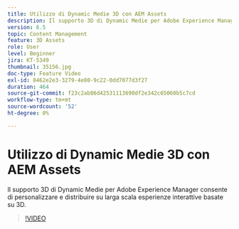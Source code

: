 ```yaml
---
title: Utilizzo di Dynamic Medie 3D con AEM Assets
description: Il supporto 3D di Dynamic Medie per Adobe Experience Manager consente di personalizzare e distribuire in modo semplice e su larga scala esperienze interattive basate su 3D
version: 6.5
topic: Content Management
feature: 3D Assets
role: User
level: Beginner
jira: KT-5349
thumbnail: 35156.jpg
doc-type: Feature Video
exl-id: 8462e2e3-3279-4e80-9c22-0dd7077d3f27
duration: 464
source-git-commit: f23c2ab86d42531113690df2e342c65060b5c7cd
workflow-type: tm+mt
source-wordcount: '52'
ht-degree: 0%

---
```


# Utilizzo di Dynamic Medie 3D con AEM Assets

Il supporto 3D di Dynamic Medie per Adobe Experience Manager consente di personalizzare e distribuire su larga scala esperienze interattive basate su 3D.

>[!VIDEO](https://video.tv.adobe.com/v/35156?quality=12&learn=on)
